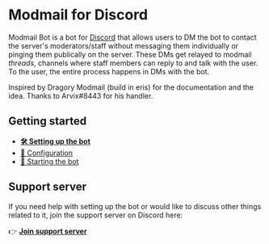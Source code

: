 # Modmail for Discord
Modmail Bot is a bot for [Discord](https://discordapp.com/) that allows users to DM the bot to contact the server's moderators/staff
without messaging them individually or pinging them publically on the server.
These DMs get relayed to modmail *threads*, channels where staff members can reply to and talk with the user.
To the user, the entire process happens in DMs with the bot.

Inspired by Dragory Modmail (build in eris) for the documentation and the idea. Thanks to Arvix#8443 for his handler.

## Getting started
* **[🛠️ Setting up the bot](doc/setup.md)**
* [📝 Configuration](doc/configuration.md)
* [🏃 Starting the bot](doc/starting-the-bot.md)

## Support server
If you need help with setting up the bot or would like to discuss other things related to it, join the support server on Discord here:

👉 **[Join support server](https://discord.gg/6UtrKvG)**
